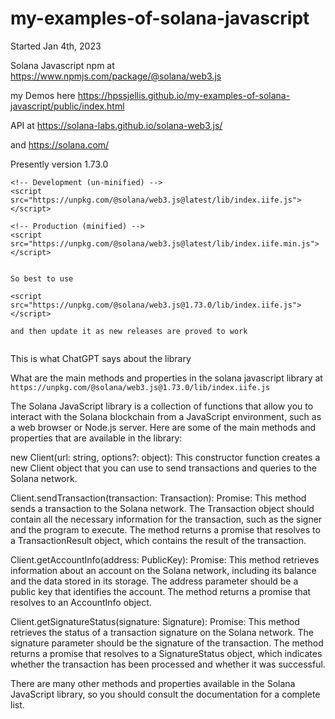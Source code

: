 # my-examples-of-solana-javascript

Started Jan 4th, 2023


Solana Javascript npm at   https://www.npmjs.com/package/@solana/web3.js


my Demos here   https://hpssjellis.github.io/my-examples-of-solana-javascript/public/index.html



API at  https://solana-labs.github.io/solana-web3.js/

and https://solana.com/




Presently version 1.73.0

```
<!-- Development (un-minified) -->
<script src="https://unpkg.com/@solana/web3.js@latest/lib/index.iife.js"></script>

<!-- Production (minified) -->
<script src="https://unpkg.com/@solana/web3.js@latest/lib/index.iife.min.js"></script>


So best to use 

<script src="https://unpkg.com/@solana/web3.js@1.73.0/lib/index.iife.js"></script>

and then update it as new releases are proved to work


```



This is what ChatGPT says about the library

What are the main methods and properties in the solana javascript library at  ```https://unpkg.com/@solana/web3.js@1.73.0/lib/index.iife.js```

The Solana JavaScript library is a collection of functions that allow you to interact with the Solana blockchain from a JavaScript environment, such as a web browser or Node.js server. Here are some of the main methods and properties that are available in the library:

new Client(url: string, options?: object): This constructor function creates a new Client object that you can use to send transactions and queries to the Solana network.

Client.sendTransaction(transaction: Transaction): Promise<TransactionResult>: This method sends a transaction to the Solana network. The Transaction object should contain all the necessary information for the transaction, such as the signer and the program to execute. The method returns a promise that resolves to a TransactionResult object, which contains the result of the transaction.

Client.getAccountInfo(address: PublicKey): Promise<AccountInfo>: This method retrieves information about an account on the Solana network, including its balance and the data stored in its storage. The address parameter should be a public key that identifies the account. The method returns a promise that resolves to an AccountInfo object.

Client.getSignatureStatus(signature: Signature): Promise<SignatureStatus>: This method retrieves the status of a transaction signature on the Solana network. The signature parameter should be the signature of the transaction. The method returns a promise that resolves to a SignatureStatus object, which indicates whether the transaction has been processed and whether it was successful.

There are many other methods and properties available in the Solana JavaScript library, so you should consult the documentation for a complete list.
  
  
